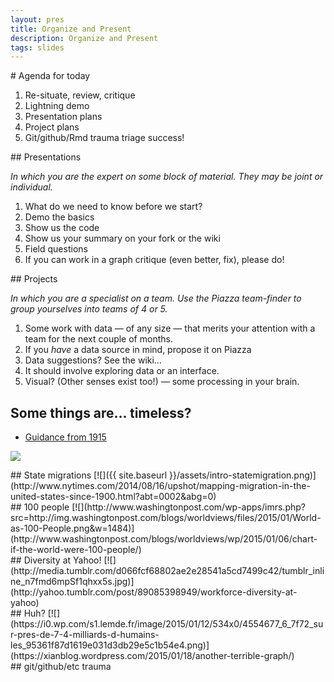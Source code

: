 ```yaml
---
layout: pres
title: Organize and Present
description: Organize and Present
tags: slides
---
```

<section>
# Agenda for today

1. Re-situate, review, critique
1. Lightning demo
1. Presentation plans
1. Project plans
1. Git/github/Rmd trauma triage success!

</section>

<section>
## Presentations

_In which you are the expert on some block of material. They may be joint or individual._

1. What do we need to know before we start?
1. Demo the basics
1. Show us the code
1. Show us your summary on your fork or the wiki
1. Field questions
1. If you can work in a graph critique (even better, fix), please do!

</section>
<section>
## Projects

_In which you are a specialist on a team. Use the Piazza team-finder to group yourselves into teams of 4 or 5._ 

1. Some work with data — of any size — that merits your attention with a team for the next couple of months. 
1. If you *have* a data source in mind, propose it on Piazza
1. Data suggestions? See the wiki…
1. It should involve exploring data or an interface.
1. Visual? (Other senses exist too!) — some processing in your brain.

</section>
<section>
	<section>

## Some things are… timeless? ##

- [Guidance from 1915](http://sappingattention.blogspot.com/2014/08/data-visualization-rules-1915.html)

![](http://4.bp.blogspot.com/-gRF2vrK5VZc/U-qIG-FLrrI/AAAAAAAAEeM/A7hLYmTbrXU/s1600/1890StatAt.jpeg)
</section>
	<section>
## State migrations
[![]({{ site.baseurl }}/assets/intro-statemigration.png)](http://www.nytimes.com/2014/08/16/upshot/mapping-migration-in-the-united-states-since-1900.html?abt=0002&abg=0)
</section>
	<section>
## 100 people
[![](http://www.washingtonpost.com/wp-apps/imrs.php?src=http://img.washingtonpost.com/blogs/worldviews/files/2015/01/World-as-100-People.png&w=1484)](http://www.washingtonpost.com/blogs/worldviews/wp/2015/01/06/chart-if-the-world-were-100-people/)
</section>
	<section>
## Diversity at Yahoo!
[![](http://media.tumblr.com/d066fcf68802ae2e28541a5cd7499c42/tumblr_inline_n7fmd6mpSf1qhxx5s.jpg)](http://yahoo.tumblr.com/post/89085398949/workforce-diversity-at-yahoo)
</section>
	<section>
## Huh?
[![](https://i0.wp.com/s1.lemde.fr/image/2015/01/12/534x0/4554677_6_7f72_sur-pres-de-7-4-milliards-d-humains-les_95361f87d1619e031d3db29e5c1b54e4.png)](https://xianblog.wordpress.com/2015/01/18/another-terrible-graph/)
</section>
</section> 

<section>
	<section>
## git/github/etc trauma

</section>
</section>
